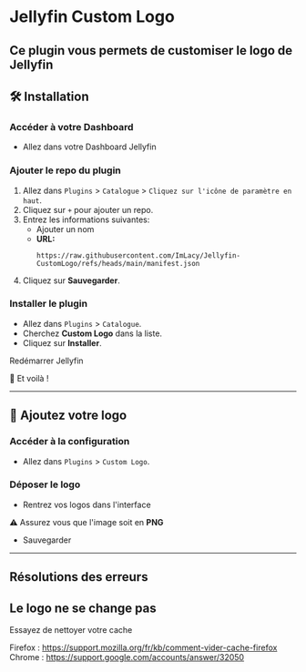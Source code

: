 # Jellyfin Custom Logo

Ce plugin vous permets de customiser le logo de Jellyfin
---

## 🛠️ Installation

### Accéder à votre Dashboard

- Allez dans votre Dashboard Jellyfin

### Ajouter le repo du plugin

1. Allez dans `Plugins` > `Catalogue` > `Cliquez sur l'icône de paramètre en haut`.
2. Cliquez sur `+` pour ajouter un repo.
3. Entrez les informations suivantes:
    - Ajouter un nom
    - **URL:**
      ```
      https://raw.githubusercontent.com/ImLacy/Jellyfin-CustomLogo/refs/heads/main/manifest.json
      ```
4. Cliquez sur **Sauvegarder**.

### Installer le plugin

- Allez dans `Plugins` > `Catalogue`.
- Cherchez **Custom Logo** dans la liste.
- Cliquez sur **Installer**.

Redémarrer Jellyfin

🎉 Et voilà !

---

## 🎨 Ajoutez votre logo

### Accéder à la configuration

- Allez dans `Plugins` > `Custom Logo`.

### Déposer le logo

- Rentrez vos logos dans l'interface

⚠️ Assurez vous que l'image soit en **PNG**

- Sauvegarder

---

## Résolutions des erreurs

## Le logo ne se change pas
Essayez de nettoyer votre cache

Firefox : https://support.mozilla.org/fr/kb/comment-vider-cache-firefox
Chrome : https://support.google.com/accounts/answer/32050

